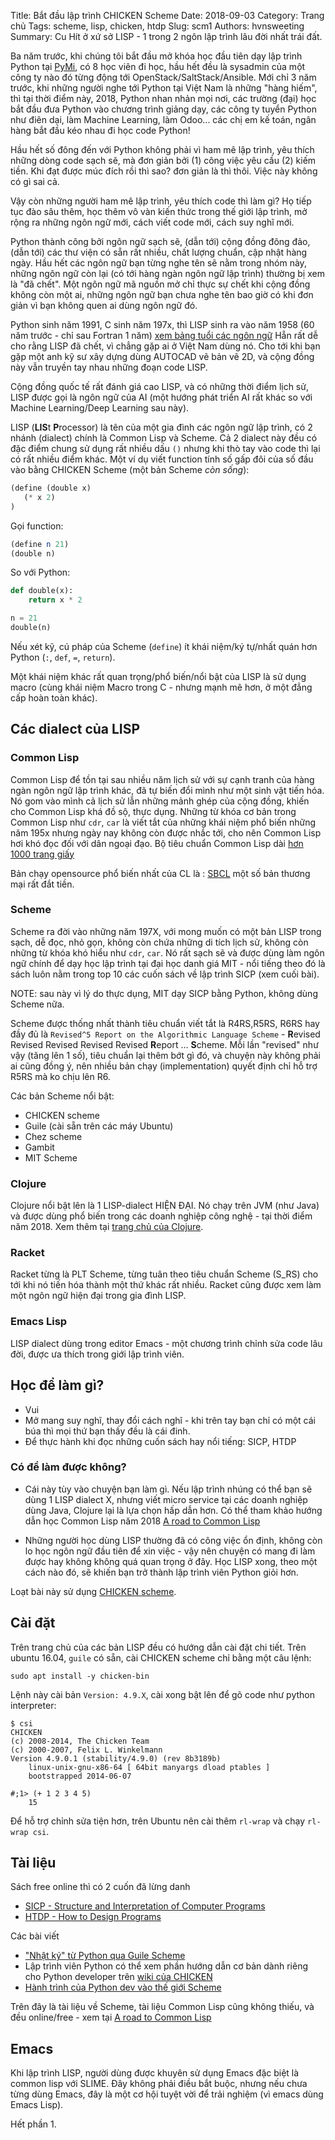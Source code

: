 Title: Bắt đầu lập trình CHICKEN Scheme
Date: 2018-09-03
Category: Trang chủ
Tags: scheme, lisp, chicken, htdp
Slug: scm1
Authors: hvnsweeting
Summary: Cu Hít ở xứ sở LISP - 1 trong 2 ngôn lập trình lâu đời nhất trái đất.

Ba năm trước, khi chúng tôi bắt đầu mở khóa học đầu tiên dạy lập trình Python tại
[PyMi](https://pymi.vn), có 8 học viên đi học, hầu hết đều là sysadmin của một
công ty nào đó từng động tới OpenStack/SaltStack/Ansible.
Mới chỉ 3 năm trước, khi những người nghe tới Python tại Việt Nam
là những "hàng hiếm", thì tại thời điểm này, 2018, Python nhan nhản mọi nơi,
các trường (đại) học bắt đầu đưa Python vào chương trình giảng dạy, các
công ty tuyển Python như điên dại, làm Machine Learning, làm Odoo...
các chị em kế toán, ngân hàng bắt đầu kéo nhau đi học code Python!

Hầu hết số đông đến với Python không phải vì ham mê lập trình, yêu thích những
dòng code sạch sẽ, mà đơn giản bởi (1) công việc yêu cầu (2) kiếm tiền.
Khi đạt được múc đích rồi thì sao? đơn giản là thì thôi. Việc này không có gì
sai cả.

Vậy còn những người ham mê lập trình, yêu thích code thì làm gì? Họ tiếp tục
đào sâu thêm, học thêm vô vàn kiến thức trong thế giới lập trình, mở rộng
ra những ngôn ngữ mới, cách viết code mới, cách suy nghĩ mới.

Python thành công bởi ngôn ngữ sạch sẽ, (dẫn tới) cộng đồng đông đảo, (dẫn
tới) các thư viện có sẵn rất nhiều, chất lượng chuẩn, cập nhật hàng ngày.
Hầu hết các ngôn ngữ bạn từng nghe tên sẽ nằm trong nhóm này, những ngôn ngữ
còn lại (có tới hàng ngàn ngôn ngữ lập trình) thường bị xem là "đã chết".
Một ngôn ngữ mã nguồn mở chỉ thực sự chết khi cộng đồng không còn một ai,
những ngôn ngữ bạn chưa nghe tên bao giờ có khi đơn giản vì bạn không quen
ai dùng ngôn ngữ đó.

Python sinh năm 1991, C sinh năm 197x, thì LISP sinh ra vào năm 1958 (60 năm
trước - chỉ sau Fortran 1 năm) [xem bảng tuổi các ngôn
ngữ](https://www.familug.org/2016/02/python-python-tuoi-gi.html)
Hẵn rất dễ cho rằng LISP đã chết, vì chẳng gặp ai ở Việt Nam dùng nó. Cho tới
khi bạn gặp một anh kỹ sư xây dựng dùng AUTOCAD vẽ bản vẽ 2D, và cộng đồng
này vẫn truyền tay nhau những đoạn code LISP.

Cộng đồng quốc tế rất đánh giá cao LISP, và có những thời điểm lịch sử, LISP
được gọi là ngôn ngữ của AI (một hướng phát triển AI rất khác so với
Machine Learning/Deep Learning sau này).

LISP (**LIS**t **P**rocessor) là tên của một gia đình các ngôn ngữ lập trình,
có 2 nhánh (dialect) chính là Common Lisp và Scheme. Cả 2 dialect này đều có
đặc điểm chung sử dụng rất nhiều dấu `()` nhưng khi thò tay vào code thì lại có
rất nhiều điểm khác. Một ví dụ viết function tính số gấp đôi của số đầu vào
bằng CHICKEN Scheme (một bản Scheme *còn sống*):

```scheme
(define (double x)
   (* x 2)
)
```

Gọi function:

```scheme
(define n 21)
(double n)
```

So với Python:

```python
def double(x):
    return x * 2

n = 21
double(n)
```

Nếu xét kỹ, cú pháp của Scheme (`define`) ít khái niệm/ký tự/nhất quán hơn
Python (`:`, `def`, `=`, `return`).

Một khái niệm khác rất quan trọng/phổ biến/nổi bật của LISP là sử dụng
macro (cùng khái niệm Macro trong C - nhưng mạnh mẽ hơn, ở một đẳng cấp hoàn
toàn khác).

## Các dialect của LISP

### Common Lisp

Common Lisp để tồn tại sau nhiều năm lịch sử với sự cạnh tranh của hàng ngàn ngôn
ngữ lập trình khác, đã tự biến đổi mình như một sinh vật tiến hóa. Nó gom vào
mình cả lịch sử lẫn những mảnh ghép của cộng đồng, khiến cho Common Lisp khá
đồ sộ, thực dụng. Những từ khóa cơ bản trong Common Lisp như `cdr`, `car`
là viết tắt của những khái niệm phổ biến những năm 195x nhưng ngày nay không
còn được nhắc tới, cho nên Common Lisp hơi khó đọc đối với dân ngoại đạo.
Bộ tiêu chuẩn Common Lisp dài [hơn 1000 trang
giấy](https://www.techstreet.com/standards/incits-226-1994-r1999?product_id=56214)

Bản chạy opensource phổ biến nhất của CL là : [SBCL](http://www.sbcl.org/)
một số bản thương mại rất đắt tiền.

### Scheme

Scheme ra đời vào những năm 197X, với mong muốn có một bản LISP trong sạch,
dễ đọc, nhỏ gọn, không còn chứa những di tích lịch sử, không còn những từ khóa
khó hiểu như `cdr`, `car`. Nó rất sạch sẽ và được dùng làm ngôn ngữ chính
để dạy học lập trình tại đại học danh giá MIT - nổi tiếng theo đó là
sách luôn nằm trong top 10 các cuốn sách về lập trình SICP (xem cuối bài).

NOTE: sau này vì lý do thực dụng, MIT dạy SICP bằng Python, không dùng Scheme
nữa.

Scheme được thống nhất thành tiêu chuẩn viết tắt là R4RS,R5RS, R6RS
hay đầy đủ là `Revised^5 Report on the Algorithmic Language Scheme` -
**R**evised Revised Revised Revised Revised **R**eport ... **S**cheme.
Mỗi lần "revised" như vậy (tăng lên 1 số),
tiêu chuẩn lại thêm bớt gì đó, và chuyện này không phải ai cũng đồng ý, nên
nhiều bản chạy (implementation) quyết định chỉ
hỗ trợ R5RS mà ko chịu lên R6.

Các bản Scheme nổi bật:
- CHICKEN scheme
- Guile (cài sẵn trên các máy Ubuntu)
- Chez scheme
- Gambit
- MIT Scheme

### Clojure
Clojure nổi bật lên là 1 LISP-dialect HIỆN ĐẠI. Nó chạy trên JVM (như Java)
và được dùng phổ biến trong các doanh nghiệp công nghệ - tại thời điểm
năm 2018. Xem thêm tại [trang chủ của Clojure](https://clojure.org/about/lisp).

### Racket
Racket từng là PLT Scheme, từng tuân theo tiêu chuẩn Scheme (S_RS) cho tới khi
nó tiến hóa thành một thứ khác rất nhiều. Racket cũng được xem làm một ngôn
ngữ hiện đại trong gia đình LISP.

### Emacs Lisp
LISP dialect dùng trong editor Emacs - một chương trình chỉnh sửa code lâu đời,
được ưa thích trong giới lập trình viên.

## Học để làm gì?
- Vui
- Mở mang suy nghĩ, thay đổi cách nghĩ - khi trên tay bạn chỉ có một cái búa
thì mọi thứ bạn thấy đều là cái đinh.
- Để thực hành khi đọc những cuốn sách hay nổi tiếng: SICP, HTDP

### Có để làm được không?

- Cái này tùy vào chuyện bạn làm gì. Nếu lập trình nhúng có thể bạn sẽ dùng 1
LISP dialect X, nhưng viết micro service tại các doanh nghiệp dùng Java,
Clojure lại là lựa chọn hấp dẫn hơn. Có thể tham khảo hướng dẫn học
Common Lisp năm 2018 [A road to Common
Lisp](http://stevelosh.com/blog/2018/08/a-road-to-common-lisp/)

- Những người học dùng LISP thường đã có công việc ổn định, không còn lo học
ngôn ngữ đầu tiên để xin việc - vậy nên chuyện có mang đi làm được hay không
không quá quan trọng ở đây. Học LISP xong, theo một cách nào đó, sẽ khiến
bạn trở thành lập trình viên Python giỏi hơn.

Loạt bài này sử dụng [CHICKEN scheme](http//call-cc.org).

## Cài đặt
Trên trang chủ của các bản LISP đều có hướng dẫn cài đặt chi tiết.
Trên ubuntu 16.04, `guile` có sẵn, cài CHICKEN scheme chỉ bằng một câu lệnh:

```
sudo apt install -y chicken-bin
```

Lệnh này cài bản `Version: 4.9.X`, cài xong bật lên để gõ code như python
interpreter:

```
$ csi
CHICKEN
(c) 2008-2014, The Chicken Team
(c) 2000-2007, Felix L. Winkelmann
Version 4.9.0.1 (stability/4.9.0) (rev 8b3189b)
    linux-unix-gnu-x86-64 [ 64bit manyargs dload ptables ]
    bootstrapped 2014-06-07

#;1> (+ 1 2 3 4 5)
    15
```

Để hỗ trợ chỉnh sửa tiện hơn, trên Ubuntu nên cài thêm `rl-wrap` và chạy
`rl-wrap csi`.

## Tài liệu
Sách free online thì có 2 cuốn đã lừng danh

  - [SICP -  Structure and Interpretation of Computer Programs](https://mitpress.mit.edu/sites/default/files/sicp/index.html)
  - [HTDP - How to Design Programs]( https://htdp.org/2018-01-06/Book/)

Các bài viết

- ["Nhật ký" từ Python qua Guile Scheme](http://www.draketo.de/proj/py2guile/)
- Lập trình viên Python có thể xem phần hướng dẫn cơ bản dành riêng cho Python
developer trên [wiki của CHICKEN](http://wiki.call-cc.org/chicken-for-python-programmers)
- [Hành trình của Python dev vào thế giới Scheme](https://www.artima.com/weblogs/viewpost.jsp?thread=251474)

Trên đây là tài liệu về Scheme, tài liệu Common Lisp cũng không thiếu,
và đều online/free - xem tại [A road to Common
Lisp](http://stevelosh.com/blog/2018/08/a-road-to-common-lisp/)

## Emacs
Khi lập trình LISP, người dùng được khuyên sử dụng Emacs đặc biệt là
common lisp với SLIME. Đây không phải điều bắt buộc, nhưng nếu chưa từng dùng
Emacs, đây là một cơ hội tuyệt vời để trải nghiệm (vì emacs dùng Emacs Lisp).

Hết phần 1.
